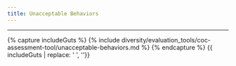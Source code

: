 ```yaml
---
title: Unacceptable Behaviors
---
```



<hr>

{% capture includeGuts %}
{% include diversity/evaluation_tools/coc-assessment-tool/unacceptable-behaviors.md %}
{% endcapture %}
{{ includeGuts | replace: '    ', ''}}
